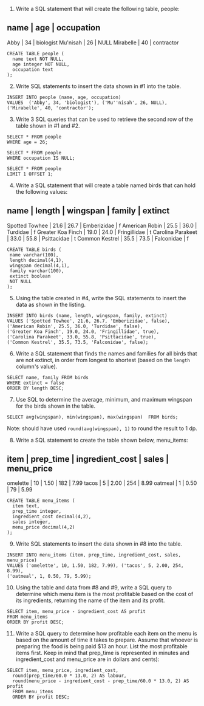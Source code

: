 1. Write a SQL statement that will create the following table, people:

name | age | occupation
--------------------
Abby | 34 | biologist
Mu'nisah | 26 | NULL
Mirabelle | 40 | contractor

```
CREATE TABLE people (
  name text NOT NULL,
  age integer NOT NULL,
  occupation text
);
```

2. Write SQL statements to insert the data shown in #1 into the table.
```
INSERT INTO people (name, age, occupation)
VALUES  ('Abby', 34, 'biologist'), ('Mu''nisah', 26, NULL), ('Mirabelle', 40, 'contractor');
```

3. Write 3 SQL queries that can be used to retrieve the second row of the table shown in #1 and #2.
```
SELECT * FROM people
WHERE age = 26;

SELECT * FROM people
WHERE occupation IS NULL;

SELECT * FROM people
LIMIT 1 OFFSET 1;
```

4. Write a SQL statement that will create a table named birds that can hold the following values:

name | length | wingspan | family | extinct
------------------------------------------
Spotted Towhee | 21.6 | 26.7 | Emberizidae | f
American Robin | 25.5 | 36.0 | Turdidae | f
Greater Koa Finch | 19.0 | 24.0 | Fringillidae | t
Carolina Parakeet | 33.0 | 55.8 | Psittacidae | t
Common Kestrel | 35.5 | 73.5 | Falconidae | f

```
CREATE TABLE birds (
 name varchar(100),
 length decimal(4,1),
 wingspan decimal(4,1),
 family varchar(100),
 extinct boolean
 NOT NULL
);
```
5. Using the table created in #4, write the SQL statements to insert the data as shown in the listing.

```
INSERT INTO birds (name, length, wingspan, family, extinct)
VALUES ('Spotted Towhee', 21.6, 26.7, 'Emberizidae', false),
('American Robin', 25.5, 36.0, 'Turdidae', false),
('Greater Koa Finch', 19.0, 24.0, 'Fringillidae', true),
('Carolina Parakeet', 33.0, 55.8, 'Psittacidae', true),
('Common Kestrel', 35.5, 73.5, 'Falconidae', false);
```

6. Write a SQL statement that finds the names and families for all birds that are not extinct, in order from longest to shortest (based on the `length` column's value).

```
SELECT name, family FROM birds
WHERE extinct = false
ORDER BY length DESC; 
```

7. Use SQL to determine the average, minimum, and maximum wingspan for the birds shown in the table.
```
SELECT avg(wingspan), min(wingspan), max(wingspan)  FROM birds;
```
Note: should have used `round(avg(wingspan), 1)` to round the result to 1 dp.

8. Write a SQL statement to create the table shown below, menu_items:

item | prep_time | ingredient_cost | sales | menu_price
-------------------------------------------------------
omelette | 10 | 1.50 | 182 | 7.99
tacos | 5 | 2.00 | 254 | 8.99
oatmeal | 1 | 0.50 | 79 | 5.99

```
CREATE TABLE menu_items (
  item text,
  prep_time integer,
  ingredient_cost decimal(4,2),
  sales integer,
  menu_price decimal(4,2)
);
```

9. Write SQL statements to insert the data shown in #8 into the table.
```
INSERT INTO menu_items (item, prep_time, ingredient_cost, sales, menu_price)
VALUES ('omelette', 10, 1.50, 182, 7.99), ('tacos', 5, 2.00, 254, 8.99),
('oatmeal', 1, 0.50, 79, 5.99);
```

10. Using the table and data from #8 and #9, write a SQL query to determine which menu item is the most profitable based on the cost of its ingredients, returning the name of the item and its profit.

```
SELECT item, menu_price - ingredient_cost AS profit
FROM menu_items
ORDER BY profit DESC;
```

11. Write a SQL query to determine how profitable each item on the menu is based on the amount of time it takes to prepare. Assume that whoever is preparing the food is being paid $13 an hour. List the most profitable items first. Keep in mind that prep_time is represented in minutes and ingredient_cost and menu_price are in dollars and cents):
```
SELECT item, menu_price, ingredient_cost, 
  round(prep_time/60.0 * 13.0, 2) AS labour, 
  round(menu_price - ingredient_cost - prep_time/60.0 * 13.0, 2) AS profit
  FROM menu_items
  ORDER BY profit DESC;
```
